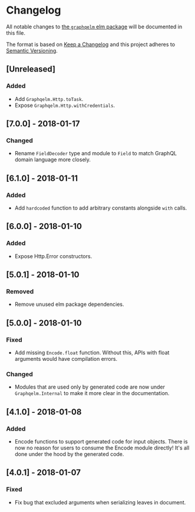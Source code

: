 # Changelog

All notable changes to
[the `graphqelm` elm package](http://package.elm-lang.org/packages/dillonkearns/graphqelm/latest)
will be documented in this file.

The format is based on [Keep a Changelog](http://keepachangelog.com/en/1.0.0/)
and this project adheres to [Semantic Versioning](http://semver.org/spec/v2.0.0.html).

## [Unreleased]

### Added

* Add `Graphqelm.Http.toTask`.
* Expose `Graphqelm.Http.withCredentials`.

## [7.0.0] - 2018-01-17

### Changed

* Rename `FieldDecoder` type and module to `Field` to match GraphQL domain language more closely.

## [6.1.0] - 2018-01-11

### Added

* Add `hardcoded` function to add arbitrary constants alongside `with` calls.

## [6.0.0] - 2018-01-10

### Added

* Expose Http.Error constructors.

## [5.0.1] - 2018-01-10

### Removed

* Remove unused elm package dependencies.

## [5.0.0] - 2018-01-10

### Fixed

* Add missing `Encode.float` function. Without this, APIs with float arguments
  would have compilation errors.

### Changed

* Modules that are used only by generated code are now under `Graphqelm.Internal`
  to make it more clear in the documentation.

## [4.1.0] - 2018-01-08

### Added

* Encode functions to support generated code for input objects.
  There is now no reason for users to consume the Encode module directly! It's
  all done under the hood by the generated code.

## [4.0.1] - 2018-01-07

### Fixed

* Fix bug that excluded arguments when serializing leaves in document.
